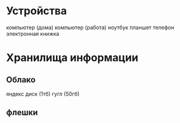 # Устройства
компьютер (дома)
компьютер (работа)
ноутбук
планшет
телефон
электронная книжка
# Хранилища информации
## Облако
яндекс диск (1тб)
гугл (50гб)

## флешки